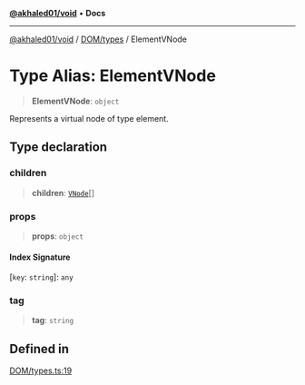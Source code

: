 [**@akhaled01/void**](../../../README.md) • **Docs**

***

[@akhaled01/void](../../../README.md) / [DOM/types](../README.md) / ElementVNode

# Type Alias: ElementVNode

> **ElementVNode**: `object`

Represents a virtual node of type element.

## Type declaration

### children

> **children**: [`VNode`](VNode.md)[]

### props

> **props**: `object`

#### Index Signature

 \[`key`: `string`\]: `any`

### tag

> **tag**: `string`

## Defined in

[DOM/types.ts:19](https://github.com/akhaled01/vortex/blob/6129b4a0bc7b35d178a4a45ea59f5942bbd0b23a/core/DOM/types.ts#L19)
